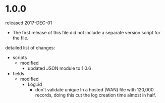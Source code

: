 # 1.0.0 #

released 2017-DEC-01

- The first release of this file did not include a separate version script for the file.

detailed list of changes:
- scripts
	- modified
		- updated JSON module to 1.0.6
- fields
	- modified
		- Log::id
			- don't validate unique
			  In a hosted (WAN) file with 120,000 records, doing this cut the log creation time almost in half.

